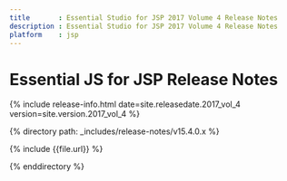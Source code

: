 ```yaml
---
title 		: Essential Studio for JSP 2017 Volume 4 Release Notes
description : Essential Studio for JSP 2017 Volume 4 Release Notes
platform    : jsp
---
```


# Essential JS for JSP Release Notes  

{% include release-info.html date=site.releasedate.2017_vol_4 version=site.version.2017_vol_4 %} 

{% directory path: _includes/release-notes/v15.4.0.x %}

{% include {{file.url}} %}

{% enddirectory %}